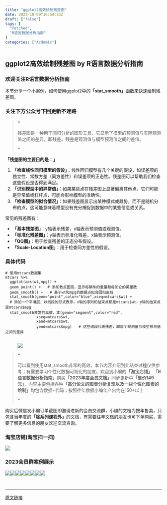 ```yaml
---
title: "ggplot2高效绘制残差图"
date: 2023-10-09T16:54:33Z
draft: ["false"]
tags: [
  "fetched",
  "R语言数据分析指南"
]
categories: ["Acdemic"]
---
```

ggplot2高效绘制残差图 by R语言数据分析指南
------
<div><section data-tool="mdnice编辑器" data-website="https://www.mdnice.com"><h3 data-tool="mdnice编辑器"><span></span><span><span></span>欢迎关注R语言数据分析指南</span><span></span></h3><p data-tool="mdnice编辑器">本节分享一个小案例，如何使用ggplot2中的<strong>「stat_smooth」</strong>函数来快速绘制残差图。</p><h3 data-tool="mdnice编辑器"><span></span><span><span></span>关注下方公众号下回更新不迷路</span><span></span></h3><section><mp-common-profile data-pluginname="mpprofile" data-id="Mzg3MzQzNTYzMw==" data-headimg="http://mmbiz.qpic.cn/mmbiz_png/EibnicgwScTAZF0rpeZII9Ltl26VbVagriczTria1fib3XgjwwHEHFjPzkmGpqWDVVHBSzhENictUM2iavAKiaM5lc9USw/0?wx_fmt=png" data-nickname="R语言数据分析指南" data-alias="YanJANtwo" data-signature="R语言重症爱好者，喜欢绘制各种精美的图表，喜欢的小伙伴可以关注我，跟我一起学习" data-from="0" data-is_biz_ban="0"></mp-common-profile></section><blockquote data-tool="mdnice编辑器"><span>❝</span><p>残差图是一种用于回归分析的图形工具，它显示了模型的预测值与实际观测值之间的差异，即残差。残差是观测值与模型预测值之间的差值。</p><span>❞</span></blockquote><p data-tool="mdnice编辑器"><strong>「残差图的主要目的是：」</strong></p><ol data-tool="mdnice编辑器"><li><section><strong>「检查线性回归模型的假设」</strong>：线性回归模型有几个关键的假设，如误差项的独立性、常数方差（同方差性）和误差项的正态性。残差图可以帮助我们检查这些假设是否得到满足。</section></li><li><section><strong>「识别模型中的异常值」</strong>：如果某些点在残差图上显著偏离其他点，它们可能是异常值或杠杆点，可能会影响模型的准确性。</section></li><li><section><strong>「检查模型的拟合情况」</strong>：如果残差图显示出某种模式或趋势，而不是随机分布的点，这可能意味着模型没有充分捕捉到数据中的某些信息或关系。</section></li></ol><p data-tool="mdnice编辑器">常见的残差图有：</p><ul data-tool="mdnice编辑器"><li><section><strong>「基本残差图」</strong>：y轴表示残差，x轴表示预测值或观测值。</section></li><li><section><strong>「标准化残差图」</strong>：y轴表示标准化残差，x轴表示预测值。</section></li><li><section><strong>「QQ图」</strong>：用于检查残差的正态分布假设。</section></li><li><section><strong>「Scale-Location图」</strong>：用于检查同方差性的假设。</section></li></ul><h3 data-tool="mdnice编辑器"><span></span><span><span></span>具体代码</span><span></span></h3><pre data-tool="mdnice编辑器"><span></span><code><span># 使用mtcars数据集</span><br>mtcars %&gt;% <br>  ggplot(aes(wt,mpg)) +<br>  geom_point() +   <span># 添加散点图层，显示每辆车的重量和每加仑的英里数</span><br>  geom_smooth() +   <span># 基于wt和mpg的数据点拟合回归曲线</span><br>  stat_smooth(geom=<span>"point"</span>,color=<span>"blue"</span>,xseq=mtcars$wt) +<br>  <span># 添加一个平滑层，以线段的形式表示，x轴的序列和结束点都是mtcars$wt，y轴的结束点是mtcars$mpg</span><br>  stat_smooth非常的高效，本(geom=<span>"segment"</span>,color=<span>"red"</span>,<br>              xseq=mtcars$wt,<br>              xend=mtcars$wt,<br>              yend=mtcars$mpg)   <span># 这些线段代表残差，即每个观测值与模型预测值之间的差异</span><br><br></code></pre><figure data-tool="mdnice编辑器"><img data-ratio="0.7" data-src="https://mmbiz.qpic.cn/mmbiz_png/EibnicgwScTAbGyOibTO9tzzjFict8XmWEKXE0wYIYibTjDZ3RicibClVrpFcStjaMEQYia4RlCeAo1D97joHtQqZx8zTg/640?wx_fmt=png" data-type="png" data-w="1080" src="https://mmbiz.qpic.cn/mmbiz_png/EibnicgwScTAbGyOibTO9tzzjFict8XmWEKXE0wYIYibTjDZ3RicibClVrpFcStjaMEQYia4RlCeAo1D97joHtQqZx8zTg/640?wx_fmt=png"></figure><blockquote data-tool="mdnice编辑器"><span>❝</span><p>可以看到使用stat_smooth非常的高效，本节内容介绍到此结束过程仅供参考；有需要学习个性化数据可视化的朋友，欢迎到小编的<strong>「淘宝店铺」</strong> <strong>「R语言数据分析指南」</strong>购买<strong>「2023年度会员文档」</strong>同步更新中<strong>「售价149元」</strong>，内容主要包括各种<strong>「高分论文的图表分析复现以及一些个性化图表的绘制」</strong>均包含数据+代码；按照往年数据小编年产出约在150+以上</p><span>❞</span></blockquote><p data-tool="mdnice编辑器">购买后微信发小编订单截图即邀请进新的会员交流群，小编的文档为按年售卖，只包含当年度的<strong>「除系列课程外」</strong>的文档，有需要往年文档的朋友也可下单购买，需要了解更多信息的朋友欢迎交流咨询。</p><h3 data-tool="mdnice编辑器"><span></span><span><span></span>淘宝店铺(淘宝扫一扫)</span><span></span></h3><p><img data-galleryid="" data-ratio="1.0210420841683367" data-s="300,640" data-src="https://mmbiz.qpic.cn/mmbiz_jpg/EibnicgwScTAbvhPDLGT8NaialEsht92PTYNJWpmVLfoYGic1uha5FyBrDCibibZCLjiazgvpT1XcdwibfVywD2el0VAgg/640?wx_fmt=jpeg" data-type="jpeg" data-w="998" src="https://mmbiz.qpic.cn/mmbiz_jpg/EibnicgwScTAbvhPDLGT8NaialEsht92PTYNJWpmVLfoYGic1uha5FyBrDCibibZCLjiazgvpT1XcdwibfVywD2el0VAgg/640?wx_fmt=jpeg"></p><h3 data-tool="mdnice编辑器"><span></span><span><span></span>2023会员群案例展示</span><span></span></h3><p data-tool="mdnice编辑器"><img data-ratio="0.4255555555555556" data-src="https://mmbiz.qpic.cn/mmbiz_png/EibnicgwScTAbGyOibTO9tzzjFict8XmWEKX8Q3wmDncicvmLWaTqujgMBjicGsoqjXatx0FMGG9HmmjriaZsz3fjDLqQ/640?wx_fmt=png" data-type="png" data-w="900" src="https://mmbiz.qpic.cn/mmbiz_png/EibnicgwScTAbGyOibTO9tzzjFict8XmWEKX8Q3wmDncicvmLWaTqujgMBjicGsoqjXatx0FMGG9HmmjriaZsz3fjDLqQ/640?wx_fmt=png"><img data-ratio="0.4255555555555556" data-src="https://mmbiz.qpic.cn/mmbiz_png/EibnicgwScTAbGyOibTO9tzzjFict8XmWEKXZwKaoPDnkdxWWTEZLj7ic0cCdIqKh7d8ICfTLLTRLK6j6LLnSKITRNQ/640?wx_fmt=png" data-type="png" data-w="900" src="https://mmbiz.qpic.cn/mmbiz_png/EibnicgwScTAbGyOibTO9tzzjFict8XmWEKXZwKaoPDnkdxWWTEZLj7ic0cCdIqKh7d8ICfTLLTRLK6j6LLnSKITRNQ/640?wx_fmt=png"><img data-ratio="0.4255555555555556" data-src="https://mmbiz.qpic.cn/mmbiz_png/EibnicgwScTAbGyOibTO9tzzjFict8XmWEKXoeuCVXS9vT0zN6Dwq9NcpicJ5qpb56azavboMEsHhbrJPQWI8IMzP3A/640?wx_fmt=png" data-type="png" data-w="900" src="https://mmbiz.qpic.cn/mmbiz_png/EibnicgwScTAbGyOibTO9tzzjFict8XmWEKXoeuCVXS9vT0zN6Dwq9NcpicJ5qpb56azavboMEsHhbrJPQWI8IMzP3A/640?wx_fmt=png"><img data-ratio="0.4255555555555556" data-src="https://mmbiz.qpic.cn/mmbiz_png/EibnicgwScTAbGyOibTO9tzzjFict8XmWEKXfKCVKWiaVPiaeOGNoWL5s5KjQDcFoyDvb1K9oUyrRqpUSY0fAB73HkicA/640?wx_fmt=png" data-type="png" data-w="900" src="https://mmbiz.qpic.cn/mmbiz_png/EibnicgwScTAbGyOibTO9tzzjFict8XmWEKXfKCVKWiaVPiaeOGNoWL5s5KjQDcFoyDvb1K9oUyrRqpUSY0fAB73HkicA/640?wx_fmt=png"><img data-ratio="0.4255555555555556" data-src="https://mmbiz.qpic.cn/mmbiz_png/EibnicgwScTAbGyOibTO9tzzjFict8XmWEKXbeTyzUosSFDWMYH6aj7hrDibLgHL7Qhbut6ribC99bCDQibWoC6iaN7Syg/640?wx_fmt=png" data-type="png" data-w="900" src="https://mmbiz.qpic.cn/mmbiz_png/EibnicgwScTAbGyOibTO9tzzjFict8XmWEKXbeTyzUosSFDWMYH6aj7hrDibLgHL7Qhbut6ribC99bCDQibWoC6iaN7Syg/640?wx_fmt=png"><img data-ratio="0.4255555555555556" data-src="https://mmbiz.qpic.cn/mmbiz_png/EibnicgwScTAbGyOibTO9tzzjFict8XmWEKXeibRAUJYHUXazHibURMYvXG2emJByZzkXRHKEkrmGPfRdfzXH6JNTZwQ/640?wx_fmt=png" data-type="png" data-w="900" src="https://mmbiz.qpic.cn/mmbiz_png/EibnicgwScTAbGyOibTO9tzzjFict8XmWEKXeibRAUJYHUXazHibURMYvXG2emJByZzkXRHKEkrmGPfRdfzXH6JNTZwQ/640?wx_fmt=png"><img data-ratio="0.4255555555555556" data-src="https://mmbiz.qpic.cn/mmbiz_png/EibnicgwScTAbGyOibTO9tzzjFict8XmWEKXUstBIaTvUWSbZTo8hG5CwQbF0t1lyI8x9avxuOltwqnWJKERuxiaOzA/640?wx_fmt=png" data-type="png" data-w="900" src="https://mmbiz.qpic.cn/mmbiz_png/EibnicgwScTAbGyOibTO9tzzjFict8XmWEKXUstBIaTvUWSbZTo8hG5CwQbF0t1lyI8x9avxuOltwqnWJKERuxiaOzA/640?wx_fmt=png"><img data-ratio="0.4255555555555556" data-src="https://mmbiz.qpic.cn/mmbiz_png/EibnicgwScTAbGyOibTO9tzzjFict8XmWEKXhicqRloZsMBUqLMZpTqattTg7VYS2HDPfSbtYG8XVfFKibYxDRafmt5g/640?wx_fmt=png" data-type="png" data-w="900" src="https://mmbiz.qpic.cn/mmbiz_png/EibnicgwScTAbGyOibTO9tzzjFict8XmWEKXhicqRloZsMBUqLMZpTqattTg7VYS2HDPfSbtYG8XVfFKibYxDRafmt5g/640?wx_fmt=png"></p></section><p><br></p><p><mp-style-type data-value="3"></mp-style-type></p></div>  
<hr>
<a href="https://mp.weixin.qq.com/s/mFH32sVu-h3I42Wh3gv_NA",target="_blank" rel="noopener noreferrer">原文链接</a>
